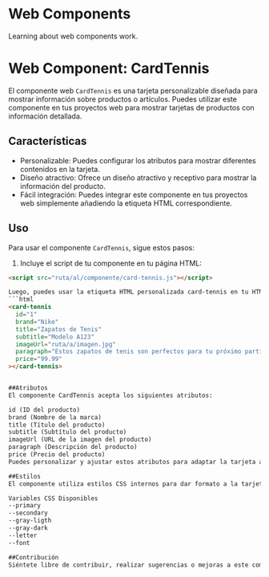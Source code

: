 # Web Components
Learning about web components work.


# Web Component: CardTennis

El componente web `CardTennis` es una tarjeta personalizable diseñada para mostrar información sobre productos o artículos. Puedes utilizar este componente en tus proyectos web para mostrar tarjetas de productos con información detallada.

## Características

- Personalizable: Puedes configurar los atributos para mostrar diferentes contenidos en la tarjeta.
- Diseño atractivo: Ofrece un diseño atractivo y receptivo para mostrar la información del producto.
- Fácil integración: Puedes integrar este componente en tus proyectos web simplemente añadiendo la etiqueta HTML correspondiente.

## Uso

Para usar el componente `CardTennis`, sigue estos pasos:

1. Incluye el script de tu componente en tu página HTML:

```html
<script src="ruta/al/componente/card-tennis.js"></script>

Luego, puedes usar la etiqueta HTML personalizada card-tennis en tu HTML para crear una tarjeta personalizada. A continuación, se muestra un ejemplo de cómo utilizarlo:
```html
<card-tennis
  id="1"
  brand="Nike"
  title="Zapatos de Tenis"
  subtitle="Modelo A123"
  imageUrl="ruta/a/imagen.jpg"
  paragraph="Estos zapatos de tenis son perfectos para tu próximo partido."
  price="99.99"
></card-tennis>


##Atributos
El componente CardTennis acepta los siguientes atributos:

id (ID del producto)
brand (Nombre de la marca)
title (Título del producto)
subtitle (Subtítulo del producto)
imageUrl (URL de la imagen del producto)
paragraph (Descripción del producto)
price (Precio del producto)
Puedes personalizar y ajustar estos atributos para adaptar la tarjeta a tu contexto específico.

##Estilos
El componente utiliza estilos CSS internos para dar formato a la tarjeta. Estos estilos definen colores, tamaños y diseño. Puedes modificar estos estilos personalizando las variables CSS proporcionadas o ajustando directamente las propiedades CSS en la sección de estilos del componente.

Variables CSS Disponibles
--primary
--secondary
--gray-ligth
--gray-dark
--letter
--font

##Contribución
Siéntete libre de contribuir, realizar sugerencias o mejoras a este componente. ¡Tu colaboración es bienvenida!